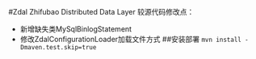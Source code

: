 #Zdal  Zhifubao Distributed Data Layer
较源代码修改点：
+ 新增缺失类MySqlBinlogStatement
+ 修改ZdalConfigurationLoader加载文件方式
##安装部署
`mvn install -Dmaven.test.skip=true`
